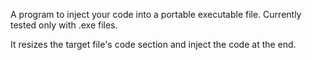 A program to inject your code into a portable executable file. Currently tested only with .exe files.

It resizes the target file's code section and inject the code at the end.
